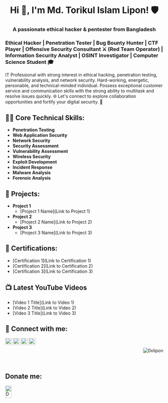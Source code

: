 <h1 align="center">Hi 👋, I'm Md. Torikul Islam Lipon! 🛡️</h1>
<h3 align="center">A passionate ethical hacker & pentester from Bangladesh</h3>

<h3 align="left"> Ethical Hacker | Penetration Tester | Bug Bounty Hunter | CTF Player | Offensive Security Consultant ⚔ (Red Team Operator) | Information Security Analyst | OSINT Investigator | Computer Science Student 🎓 </h2>
<p align="left">IT Professional with strong interest in ethical hacking, penetration testing, vulnerability analysis, and network security. Hard-working, energetic, personable, and technical-minded individual. Possess exceptional customer service and communication skills with the strong ability to multitask and resolve issues quickly. 🌐 Let's connect to explore collaboration opportunities and fortify your digital security. 🚀</p>

<h2>👨‍💻 Core Technical Skills:</h2>

- <b>Penetration Testing</b>
- <b>Web Application Security</b>
- <b>Network Security</b>
- <b>Security Assessment</b>
- <b>Vulnerability Assessment</b>
- <b>Wireless Security</b>
- <b>Exploit Development</b>
- <b>Incident Response</b>
- <b>Malware Analysis</b>
- <b>Forensic Analysis</b>

<h2>🚀 Projects:</h2>

- <b>Project 1</b>
  - [Project 1 Name](Link to Project 1)
- <b>Project 2</b>
  - [Project 2 Name](Link to Project 2)
- <b>Project 3</b>
  - [Project 3 Name](Link to Project 3)

<h2>🥇 Certifications:</h2>

- [Certification 1](Link to Certification 1)
- [Certification 2](Link to Certification 2)
- [Certification 3](Link to Certification 3)

<h2>📺 Latest YouTube Videos</h2>

- [Video 1 Title](Link to Video 1)
- [Video 2 Title](Link to Video 2)
- [Video 3 Title](Link to Video 3)

<h2> 🤳 Connect with me:</h2>

[<img align="left" alt="YourName | LinkedIn" width="22px" src="https://cdn.jsdelivr.net/npm/simple-icons@v3/icons/linkedin.svg" />](YOUR_LINKEDIN_PROFILE)
[<img align="left" alt="YourName | Twitter" width="22px" src="https://cdn.jsdelivr.net/npm/simple-icons@v3/icons/twitter.svg" />](YOUR_TWITTER_PROFILE)
[<img align="left" alt="YourName | YouTube" width="22px" src="https://cdn.jsdelivr.net/npm/simple-icons@v3/icons/youtube.svg" />](YOUR_YOUTUBE_PROFILE)
[<img align="left" alt="YourName | GitHub" width="22px" src="https://cdn.jsdelivr.net/npm/simple-icons@v3/icons/github.svg" />](YOUR_GITHUB_PROFILE)

</br>
<p align="right"> <img src="https://komarev.com/ghpvc/?username=0xlipon&label=Profile%20views&color=0e75b6&style=flat" alt="0xlipon" /> </p>
</br>
<h2>Donate me:</h2>
<a href="https://www.paypal.com/cgi-bin/webscr?cmd=_s-xclick&hosted_button_id=QT54MSJR6QU7Y">
<img align="left" src="https://raw.githubusercontent.com/stefan-niedermann/paypal-donate-button/master/paypal-donate-button.png"  width="20%" height="10%" alt="Donate with PayPal" />
</a>

